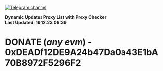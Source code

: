 [![Telegram channel](https://img.shields.io/endpoint?url=https://runkit.io/damiankrawczyk/telegram-badge/branches/master?url=https://t.me/n4z4v0d)](https://t.me/n4z4v0d) 

**Dynamic Updates Proxy List with Proxy Checker**  
**Last Updated: 19.12.23 06:39**

# DONATE (_any evm_) - 0xDEADf12DE9A24b47Da0a43E1bA70B8972F5296F2
